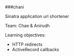 ###chani

Sinatra application url shortener

Team: Chae & Anirudh

Learning objectives:
-  HTTP redirects
-  ActiveRecord callbacks 
